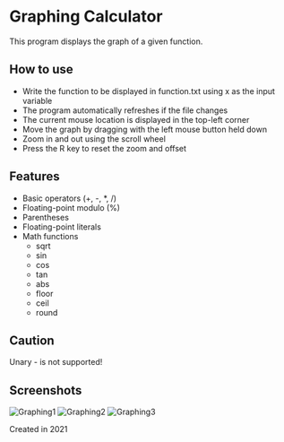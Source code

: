 # Graphing Calculator
This program displays the graph of a given function. 

## How to use
- Write the function to be displayed in function.txt using x as the input variable
- The program automatically refreshes if the file changes
- The current mouse location is displayed in the top-left corner
- Move the graph by dragging with the left mouse button held down
- Zoom in and out using the scroll wheel
- Press the R key to reset the zoom and offset

## Features
- Basic operators (+, -, *, /)
- Floating-point modulo (%)
- Parentheses
- Floating-point literals
- Math functions
  - sqrt
  - sin
  - cos
  - tan
  - abs
  - floor
  - ceil
  - round

## Caution
Unary - is not supported!

## Screenshots
![Graphing1](https://github.com/user-attachments/assets/a8d88747-98c0-4ce4-8275-48bf854b2cf1)
![Graphing2](https://github.com/user-attachments/assets/66305946-a950-4d86-99c4-911b5157206c)
![Graphing3](https://github.com/user-attachments/assets/b649bff0-25be-46fc-bbb6-614f63b6953f)

Created in 2021
